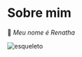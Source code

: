 # Sobre mim 

👾 *Meu nome é Renatha*


![esqueleto](https://media1.tenor.com/m/qGHCT_3gV4EAAAAd/tuts-skeleton.gif)
